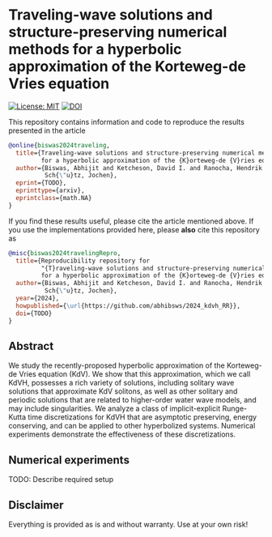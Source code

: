 # Traveling-wave solutions and structure-preserving numerical methods for a hyperbolic approximation of the Korteweg-de Vries equation

[![License: MIT](https://img.shields.io/badge/License-MIT-success.svg)](https://opensource.org/licenses/MIT)
[![DOI](https://zenodo.org/badge/DOI/TODO.svg)](https://doi.org/TODO)


This repository contains information and code to reproduce the results
presented in the article
```bibtex
@online{biswas2024traveling,
  title={Traveling-wave solutions and structure-preserving numerical methods
         for a hyperbolic approximation of the {K}orteweg-de {V}ries equation},
  author={Biswas, Abhijit and Ketcheson, David I. and Ranocha, Hendrik and
          Sch{\"u}tz, Jochen},
  eprint={TODO},
  eprinttype={arxiv},
  eprintclass={math.NA}
}
```

If you find these results useful, please cite the article mentioned above. If you
use the implementations provided here, please **also** cite this repository as
```bibtex
@misc{biswas2024travelingRepro,
  title={Reproducibility repository for
         "{T}raveling-wave solutions and structure-preserving numerical methods
         for a hyperbolic approximation of the {K}orteweg-de {V}ries equation"},
  author={Biswas, Abhijit and Ketcheson, David I. and Ranocha, Hendrik and
          Sch{\"u}tz, Jochen},
  year={2024},
  howpublished={\url{https://github.com/abhibsws/2024_kdvh_RR}},
  doi={TODO}
}
```


## Abstract

We study the recently-proposed hyperbolic approximation of the Korteweg-de Vries
equation (KdV). We show that this approximation, which we call KdVH, possesses
a rich variety of solutions, including solitary wave solutions that approximate
KdV solitons, as well as other solitary and periodic solutions that are related to
higher-order water wave models, and may include singularities.
We analyze a class of implicit-explicit Runge-Kutta time discretizations for KdVH
that are asymptotic preserving, energy conserving, and can be applied to other
hyperbolized systems. Numerical experiments demonstrate the effectiveness of
these discretizations.


## Numerical experiments

TODO: Describe required setup


## Disclaimer

Everything is provided as is and without warranty. Use at your own risk!
